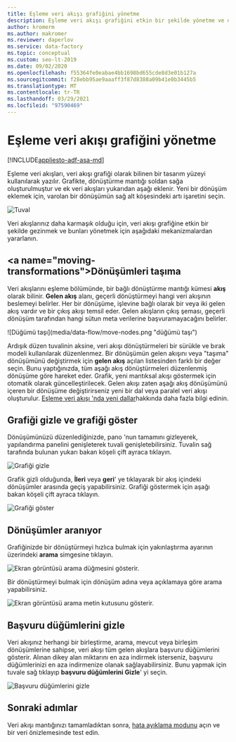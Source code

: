 ```yaml
---
title: Eşleme veri akışı grafiğini yönetme
description: Eşleme veri akışı grafiğini etkin bir şekilde yönetme ve düzenleme
author: kromerm
ms.author: makromer
ms.reviewer: daperlov
ms.service: data-factory
ms.topic: conceptual
ms.custom: seo-lt-2019
ms.date: 09/02/2020
ms.openlocfilehash: f55364fe0eabae4bb1698bd655cde8d3e01b127a
ms.sourcegitcommit: f28ebb95ae9aaaff3f87d8388a09b41e0b3445b5
ms.translationtype: MT
ms.contentlocale: tr-TR
ms.lasthandoff: 03/29/2021
ms.locfileid: "97590469"
---
```

# <a name="managing-the-mapping-data-flow-graph"></a>Eşleme veri akışı grafiğini yönetme

[!INCLUDE[appliesto-adf-asa-md](includes/appliesto-adf-asa-md.md)]

Eşleme veri akışları, veri akışı grafiği olarak bilinen bir tasarım yüzeyi kullanılarak yazılır. Grafikte, dönüştürme mantığı soldan sağa oluşturulmuştur ve ek veri akışları yukarıdan aşağı eklenir. Yeni bir dönüşüm eklemek için, varolan bir dönüşümün sağ alt köşesindeki artı işaretini seçin.

![Tuval](media/data-flow/canvas-2.png)

Veri akışlarınız daha karmaşık olduğu için, veri akışı grafiğine etkin bir şekilde gezinmek ve bunları yönetmek için aşağıdaki mekanizmalardan yararlanın. 

## <a name="moving-transformations&quot;></a>Dönüşümleri taşıma

Veri akışlarını eşleme bölümünde, bir bağlı dönüştürme mantığı kümesi **akış** olarak bilinir. **Gelen akış** alanı, geçerli dönüştürmeyi hangi veri akışının beslemeyi belirler. Her bir dönüşüme, işlevine bağlı olarak bir veya iki gelen akış vardır ve bir çıkış akışı temsil eder. Gelen akışların çıkış şeması, geçerli dönüşüm tarafından hangi sütun meta verilerine başvuramayacağını belirler.

![Düğümü taşı](media/data-flow/move-nodes.png &quot;düğümü taşı")

Ardışık düzen tuvalinin aksine, veri akışı dönüştürmeleri bir sürükle ve bırak modeli kullanılarak düzenlenmez. Bir dönüşümün gelen akışını veya "taşıma" dönüşümünü değiştirmek için **gelen akış** açılan listesinden farklı bir değer seçin. Bunu yaptığınızda, tüm aşağı akış dönüştürmeleri düzenlenmiş dönüşüme göre hareket eder. Grafik, yeni mantıksal akışı göstermek için otomatik olarak güncelleştirilecek. Gelen akışı zaten aşağı akış dönüşümünü içeren bir dönüşüme değiştirirseniz yeni bir dal veya paralel veri akışı oluşturulur. [Eşleme veri akışı 'nda yeni dallar](data-flow-new-branch.md)hakkında daha fazla bilgi edinin.

## <a name="hide-graph-and-show-graph"></a>Grafiği gizle ve grafiği göster

Dönüşümünüzü düzenlediğinizde, pano 'nun tamamını gizleyerek, yapılandırma panelini genişleterek tuvali genişletebilirsiniz. Tuvalin sağ tarafında bulunan yukarı bakan köşeli çift ayraca tıklayın.

![Grafiği gizle](media/data-flow/hide-graph.png "grafiği gizle")

Grafik gizli olduğunda, **İleri** veya **geri**' ye tıklayarak bir akış içindeki dönüşümler arasında geçiş yapabilirsiniz. Grafiği göstermek için aşağı bakan köşeli çift ayraca tıklayın.

![Grafiği göster](media/data-flow/show-graph.png "Grafiği göster")

## <a name="searching-for-transformations"></a>Dönüşümler aranıyor

Grafiğinizde bir dönüştürmeyi hızlıca bulmak için yakınlaştırma ayarının üzerindeki **arama** simgesine tıklayın.

![Ekran görüntüsü arama düğmesini gösterir.](media/data-flow/search-1.png "Arama grafiği")

Bir dönüştürmeyi bulmak için dönüşüm adına veya açıklamaya göre arama yapabilirsiniz.

![Ekran görüntüsü arama metin kutusunu gösterir.](media/data-flow/search-2.png "Arama grafiği")

## <a name="hide-reference-nodes"></a>Başvuru düğümlerini gizle

Veri akışınız herhangi bir birleştirme, arama, mevcut veya birleşim dönüşümlerine sahipse, veri akışı tüm gelen akışlara başvuru düğümlerini gösterir. Alınan dikey alan miktarını en aza indirmek isterseniz, başvuru düğümlerinizi en aza indirmenize olanak sağlayabilirsiniz. Bunu yapmak için tuvale sağ tıklayıp **başvuru düğümlerini Gizle**' yi seçin.

![Başvuru düğümlerini gizle](media/data-flow/hide-reference-nodes.png "Başvuru düğümlerini gizle")

## <a name="next-steps"></a>Sonraki adımlar

Veri akışı mantığınızı tamamladıktan sonra, [hata ayıklama modunu](concepts-data-flow-debug-mode.md) açın ve bir veri önizlemesinde test edin.
